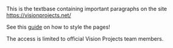 This is the textbase containing important paragraphs on the site https://visionprojects.net/

See this [guide](https://www.markdownguide.org/basic-syntax/) on how to style the pages!

The access is limited to official Vision Projects team members.
